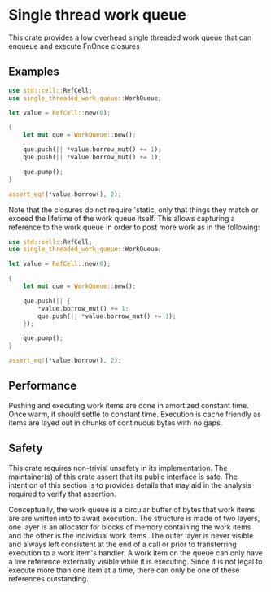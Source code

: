 # Single thread work queue

This crate provides a low overhead single threaded work queue that can
enqueue and execute FnOnce closures

## Examples

```rust
use std::cell::RefCell;
use single_threaded_work_queue::WorkQueue;

let value = RefCell::new(0);

{
    let mut que = WorkQueue::new();

    que.push(|| *value.borrow_mut() += 1);
    que.push(|| *value.borrow_mut() += 1);

    que.pump();
}

assert_eq!(*value.borrow(), 2);
```

Note that the closures do not require 'static, only that things they match
or exceed the lifetime of the work queue itself. This allows capturing a
reference to the work queue in order to post more work as in the following:

```rust
use std::cell::RefCell;
use single_threaded_work_queue::WorkQueue;

let value = RefCell::new(0);

{
    let mut que = WorkQueue::new();

    que.push(|| {
        *value.borrow_mut() += 1;
        que.push(|| *value.borrow_mut() += 1);
    });

    que.pump();
}

assert_eq!(*value.borrow(), 2);
```

## Performance

Pushing and executing work items are  done in amortized constant time. Once
warm, it should settle to constant time. Execution is cache friendly as items
are layed out in chunks of continuous bytes with no gaps.

## Safety

This crate requires non-trivial unsafety in its implementation. The
maintainer(s) of this crate assert that its public interface is safe. The
intention of this section is to provides details that may aid in the analysis
required to verify that assertion.

Conceptually, the work queue is a circular buffer of bytes that work items are
are written into to await execution. The structure is made of two layers, one
layer is an allocator for blocks of memory containing the work items and the
other is the individual work items. The outer layer is never visible and always
left consistent at the end of a call or prior to transferring execution to a
work item's handler. A work item on the queue can only have a live reference
externally visible while it is executing. Since it is not legal to execute more
than one item at a time, there can only be one of these references outstanding.
